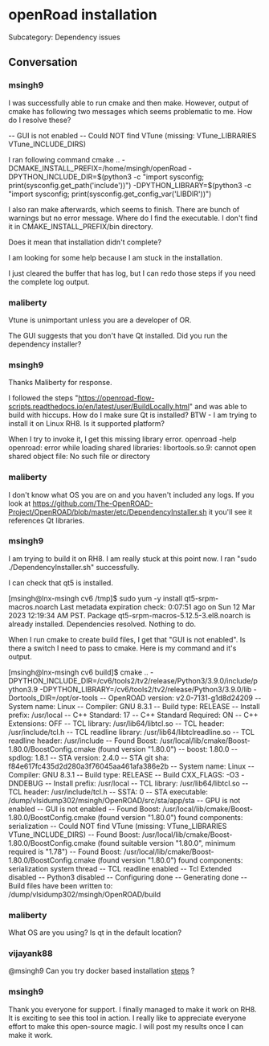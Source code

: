 # openRoad installation

Subcategory: Dependency issues

## Conversation

### msingh9
I was successfully able to run cmake and then make. However, output of cmake has following two messages which seems problematic to me. How do I resolve these?

-- GUI is not enabled
-- Could NOT find VTune (missing: VTune_LIBRARIES VTune_INCLUDE_DIRS)

I ran following command
cmake .. -DCMAKE_INSTALL_PREFIX=/home/msingh/openRoad -DPYTHON_INCLUDE_DIR=$(python3 -c "import sysconfig; print(sysconfig.get_path('include'))") -DPYTHON_LIBRARY=$(python3 -c\
 "import sysconfig; print(sysconfig.get_config_var('LIBDIR'))")

I also ran make afterwards, which seems to finish. There are bunch of warnings but no error message. Where do I find the executable. I don't find it in CMAKE_INSTALL_PREFIX/bin directory.

Does it mean that installation didn't complete? 

I am looking for some help because I am stuck in the installation.

I just cleared the buffer that has log, but I can redo those steps if you need the complete log output.

### maliberty
Vtune is unimportant unless you are a developer of OR.

The GUI suggests that you don't have Qt installed.  Did you run the dependency installer?

### msingh9
Thanks Maliberty for response.

I followed the steps "https://openroad-flow-scripts.readthedocs.io/en/latest/user/BuildLocally.html" and was able to build with hiccups. 
How do I make sure Qt is installed? BTW - I am trying to install it on Linux RH8. Is it supported platform?

When I try to invoke it, I get this missing library error.
openroad -help
openroad: error while loading shared libraries: libortools.so.9: cannot open shared object file: No such file or directory


### maliberty
I don't know what OS you are on and you haven't included any logs.  If you look at https://github.com/The-OpenROAD-Project/OpenROAD/blob/master/etc/DependencyInstaller.sh it you'll see it references Qt libraries.

### msingh9
I am trying to build it on RH8. I am really stuck at this point now. I ran "sudo ./DependencyInstaller.sh" successfully. 

I can check that qt5 is installed.

[msingh@lnx-msingh cv6 /tmp]$ sudo yum -y install qt5-srpm-macros.noarch
Last metadata expiration check: 0:07:51 ago on Sun 12 Mar 2023 12:19:34 AM PST.
Package qt5-srpm-macros-5.12.5-3.el8.noarch is already installed.
Dependencies resolved.
Nothing to do.

When I run cmake to create build files, I get that "GUI is not enabled". Is there a switch I need to pass to cmake. Here is my command and it's output.

[msingh@lnx-msingh cv6 build]$ cmake .. -DPYTHON_INCLUDE_DIR=/cv6/tools2/tv2/release/Python3/3.9.0/include/python3.9 -DPYTHON_LIBRARY=/cv6/tools2/tv2/release/Python3/3.9.0/lib -Dortools_DIR=/opt/or-tools
-- OpenROAD version: v2.0-7131-g1d8d24209
-- System name: Linux
-- Compiler: GNU 8.3.1
-- Build type: RELEASE
-- Install prefix: /usr/local
-- C++ Standard: 17
-- C++ Standard Required: ON
-- C++ Extensions: OFF
-- TCL library: /usr/lib64/libtcl.so
-- TCL header: /usr/include/tcl.h
-- TCL readline library: /usr/lib64/libtclreadline.so
-- TCL readline header: /usr/include
-- Found Boost: /usr/local/lib/cmake/Boost-1.80.0/BoostConfig.cmake (found version "1.80.0")
-- boost: 1.80.0
-- spdlog: 1.8.1
-- STA version: 2.4.0
-- STA git sha: f84e617fc435d2d280a3f76045aa461afa386e2b
-- System name: Linux
-- Compiler: GNU 8.3.1
-- Build type: RELEASE
-- Build CXX_FLAGS: -O3 -DNDEBUG
-- Install prefix: /usr/local
-- TCL library: /usr/lib64/libtcl.so
-- TCL header: /usr/include/tcl.h
-- SSTA: 0
-- STA executable: /dump/vlsidump302/msingh/OpenROAD/src/sta/app/sta
-- GPU is not enabled
-- GUI is not enabled
-- Found Boost: /usr/local/lib/cmake/Boost-1.80.0/BoostConfig.cmake (found version "1.80.0") found components: serialization
-- Could NOT find VTune (missing: VTune_LIBRARIES VTune_INCLUDE_DIRS)
-- Found Boost: /usr/local/lib/cmake/Boost-1.80.0/BoostConfig.cmake (found suitable version "1.80.0", minimum required is "1.78")
-- Found Boost: /usr/local/lib/cmake/Boost-1.80.0/BoostConfig.cmake (found version "1.80.0") found components: serialization system thread
-- TCL readline enabled
-- Tcl Extended disabled
-- Python3 disabled
-- Configuring done
-- Generating done
-- Build files have been written to: /dump/vlsidump302/msingh/OpenROAD/build


### maliberty
What OS are you using?  Is qt in the default location?

### vijayank88
@msingh9 
Can you try docker based installation [steps](https://openroad-flow-scripts.readthedocs.io/en/latest/user/BuildWithDocker.html) ?

### msingh9
Thank you everyone for support. I finally managed to make it work on RH8. It is exciting to see this tool in action. I really like to appreciate everyone effort to make this open-source magic.  I will post my results once I can make it work.

